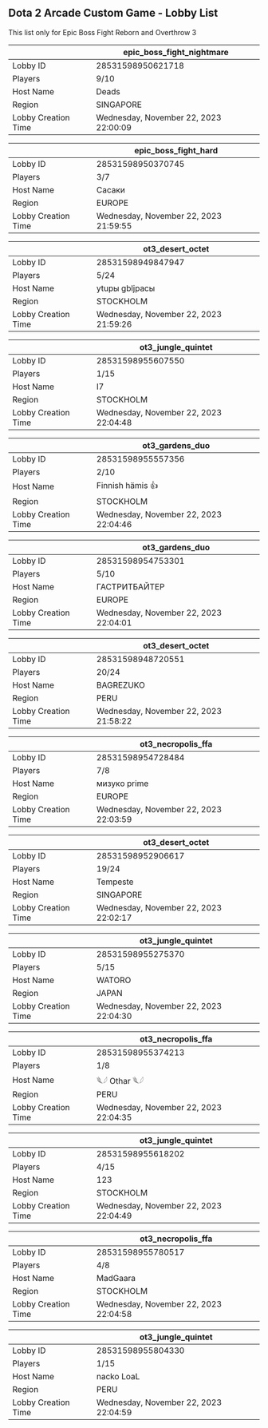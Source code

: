 ## Dota 2 Arcade Custom Game - Lobby List

This list only for Epic Boss Fight Reborn and Overthrow 3

|  | epic_boss_fight_nightmare |
| ------ | ------ |
| Lobby ID | 28531598950621718 |
| Players | 9/10 |
| Host Name | Deads |
| Region | SINGAPORE |
| Lobby Creation Time | Wednesday, November 22, 2023 22:00:09 |


|  | epic_boss_fight_hard |
| ------ | ------ |
| Lobby ID | 28531598950370745 |
| Players | 3/7 |
| Host Name | Сасаки |
| Region | EUROPE |
| Lobby Creation Time | Wednesday, November 22, 2023 21:59:55 |


|  | ot3_desert_octet |
| ------ | ------ |
| Lobby ID | 28531598949847947 |
| Players | 5/24 |
| Host Name | ytuры gbljрасы |
| Region | STOCKHOLM |
| Lobby Creation Time | Wednesday, November 22, 2023 21:59:26 |


|  | ot3_jungle_quintet |
| ------ | ------ |
| Lobby ID | 28531598955607550 |
| Players | 1/15 |
| Host Name | I7 |
| Region | STOCKHOLM |
| Lobby Creation Time | Wednesday, November 22, 2023 22:04:48 |


|  | ot3_gardens_duo |
| ------ | ------ |
| Lobby ID | 28531598955557356 |
| Players | 2/10 |
| Host Name | Finnish hämis 👍 |
| Region | STOCKHOLM |
| Lobby Creation Time | Wednesday, November 22, 2023 22:04:46 |


|  | ot3_gardens_duo |
| ------ | ------ |
| Lobby ID | 28531598954753301 |
| Players | 5/10 |
| Host Name | ГАСТРИТБАЙТЕР |
| Region | EUROPE |
| Lobby Creation Time | Wednesday, November 22, 2023 22:04:01 |


|  | ot3_desert_octet |
| ------ | ------ |
| Lobby ID | 28531598948720551 |
| Players | 20/24 |
| Host Name | BAGREZUKO |
| Region | PERU |
| Lobby Creation Time | Wednesday, November 22, 2023 21:58:22 |


|  | ot3_necropolis_ffa |
| ------ | ------ |
| Lobby ID | 28531598954728484 |
| Players | 7/8 |
| Host Name | мизукo prime |
| Region | EUROPE |
| Lobby Creation Time | Wednesday, November 22, 2023 22:03:59 |


|  | ot3_desert_octet |
| ------ | ------ |
| Lobby ID | 28531598952906617 |
| Players | 19/24 |
| Host Name | Tempeste |
| Region | SINGAPORE |
| Lobby Creation Time | Wednesday, November 22, 2023 22:02:17 |


|  | ot3_jungle_quintet |
| ------ | ------ |
| Lobby ID | 28531598955275370 |
| Players | 5/15 |
| Host Name | WATORO |
| Region | JAPAN |
| Lobby Creation Time | Wednesday, November 22, 2023 22:04:30 |


|  | ot3_necropolis_ffa |
| ------ | ------ |
| Lobby ID | 28531598955374213 |
| Players | 1/8 |
| Host Name | 𓆰𓆪 Othar 𓆰𓆪 |
| Region | PERU |
| Lobby Creation Time | Wednesday, November 22, 2023 22:04:35 |


|  | ot3_jungle_quintet |
| ------ | ------ |
| Lobby ID | 28531598955618202 |
| Players | 4/15 |
| Host Name | 123 |
| Region | STOCKHOLM |
| Lobby Creation Time | Wednesday, November 22, 2023 22:04:49 |


|  | ot3_necropolis_ffa |
| ------ | ------ |
| Lobby ID | 28531598955780517 |
| Players | 4/8 |
| Host Name | MadGaara |
| Region | STOCKHOLM |
| Lobby Creation Time | Wednesday, November 22, 2023 22:04:58 |


|  | ot3_jungle_quintet |
| ------ | ------ |
| Lobby ID | 28531598955804330 |
| Players | 1/15 |
| Host Name | nacko LoaL |
| Region | PERU |
| Lobby Creation Time | Wednesday, November 22, 2023 22:04:59 |


